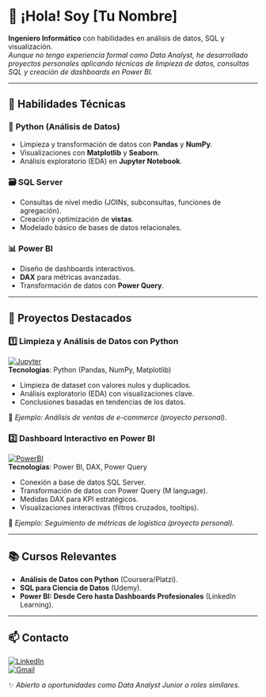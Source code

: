 # 👋 ¡Hola! Soy [Tu Nombre]  
**Ingeniero Informático** con habilidades en análisis de datos, SQL y visualización.  
*Aunque no tengo experiencia formal como Data Analyst, he desarrollado proyectos personales aplicando técnicas de limpieza de datos, consultas SQL y creación de dashboards en Power BI.*  

---

## 🔧 Habilidades Técnicas  

### 🐍 **Python (Análisis de Datos)**  
- Limpieza y transformación de datos con **Pandas** y **NumPy**.  
- Visualizaciones con **Matplotlib** y **Seaborn**.  
- Análisis exploratorio (EDA) en **Jupyter Notebook**.  

### 🗃 **SQL Server**  
- Consultas de nivel medio (JOINs, subconsultas, funciones de agregación).  
- Creación y optimización de **vistas**.  
- Modelado básico de bases de datos relacionales.  

### 📊 **Power BI**  
- Diseño de dashboards interactivos.  
- **DAX** para métricas avanzadas.  
- Transformación de datos con **Power Query**.  

---

## 🚀 Proyectos Destacados  

### 1️⃣ **Limpieza y Análisis de Datos con Python**  
[![Jupyter](https://img.shields.io/badge/Jupyter-F37626?style=for-the-badge&logo=Jupyter&logoColor=white)](https://github.com/tuusuario/proyecto-python)  
**Tecnologías**: Python (Pandas, NumPy, Matplotlib)  
- Limpieza de dataset con valores nulos y duplicados.  
- Análisis exploratorio (EDA) con visualizaciones clave.  
- Conclusiones basadas en tendencias de los datos.  

📌 *Ejemplo: Análisis de ventas de e-commerce (proyecto personal).*  

### 2️⃣ **Dashboard Interactivo en Power BI**  
[![PowerBI](https://img.shields.io/badge/Power_BI-F2C811?style=for-the-badge&logo=Power-BI&logoColor=black)](https://github.com/tuusuario/proyecto-powerbi)  
**Tecnologías**: Power BI, DAX, Power Query  
- Conexión a base de datos SQL Server.  
- Transformación de datos con Power Query (M language).  
- Medidas DAX para KPI estratégicos.  
- Visualizaciones interactivas (filtros cruzados, tooltips).  

📌 *Ejemplo: Seguimiento de métricas de logística (proyecto personal).*  

---

## 📚 Cursos Relevantes  
- **Análisis de Datos con Python** (Coursera/Platzi).  
- **SQL para Ciencia de Datos** (Udemy).  
- **Power BI: Desde Cero hasta Dashboards Profesionales** (LinkedIn Learning).  

---

## 📫 Contacto  
[![LinkedIn](https://img.shields.io/badge/LinkedIn-0077B5?style=for-the-badge&logo=linkedin&logoColor=white)](https://linkedin.com/in/tuperfil)  
[![Gmail](https://img.shields.io/badge/Gmail-D14836?style=for-the-badge&logo=gmail&logoColor=white)](mailto:tucorreo@gmail.com)  

✨ *Abierto a oportunidades como Data Analyst Junior o roles similares.*  
